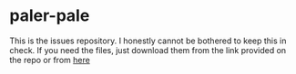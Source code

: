 # paler-pale
This is the issues repository. I honestly cannot be bothered to keep this in check. If you need the files, just download them from the link provided on the repo or from [here](https://modrinth.com/resourcepack/paler)

